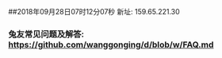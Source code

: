 ##2018年09月28日07时12分07秒 新址: 159.65.221.30
### 兔友常见问题及解答: https://github.com/wanggonging/d/blob/w/FAQ.md
